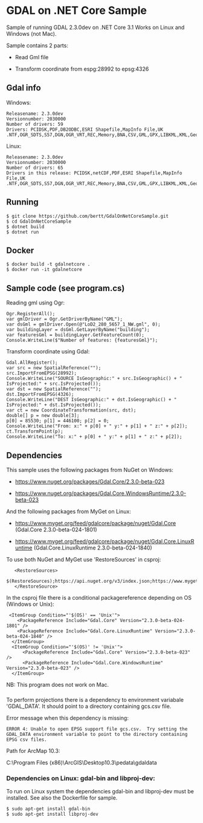 # GDAL on .NET Core Sample

Sample of running GDAL 2.3.0dev on .NET Core 3.1 Works on Linux and Windows (not Mac).

Sample contains 2 parts:

- Read Gml file

- Transform coordinate from espg:28992 to epsg:4326

## Gdal info

Windows:

```
Releasename: 2.3.0dev
Versionnumber: 2030000
Number of drivers: 59
Drivers: PCIDSK,PDF,DB2ODBC,ESRI Shapefile,MapInfo File,UK .NTF,OGR_SDTS,S57,DGN,OGR_VRT,REC,Memory,BNA,CSV,GML,GPX,LIBKML,KML,GeoJSON,OGR_GMT,GPKG,SQLite,ODBC,WAsP,PGeo,MSSQLSpatial,OpenFileGDB,XPlane,DXF,CAD,Geoconcept,GeoRSS,GPSTrackMaker,VFK,PGDUMP,OSM,GPSBabel,SUA,OpenAir,OGR_PDS,HTF,AeronavFAA,Geomedia,EDIGEO,SVG,Idrisi,ARCGEN,SEGUKOOA,SEGY,ODS,XLSX,Walk,SXF,Selafin,JML,VDV,TIGER,AVCBin,AVCE00
```

Linux:

```
Releasename: 2.3.0dev
Versionnumber: 2030000
Number of drivers: 65
Drivers in this release: PCIDSK,netCDF,PDF,ESRI Shapefile,MapInfo File,UK .NTF,OGR_SDTS,S57,DGN,OGR_VRT,REC,Memory,BNA,CSV,GML,GPX,LIBKML,KML,GeoJSON,OGR_GMT,GPKG,SQLite,WAsP,OpenFileGDB,XPlane,DXF,CAD,Geoconcept,GeoRSS,GPSTrackMaker,VFK,PGDUMP,OSM,GPSBabel,SUA,OpenAir,OGR_PDS,WFS,HTF,AeronavFAA,EDIGEO,GFT,SVG,CouchDB,Cloudant,Idrisi,ARCGEN,SEGUKOOA,SEGY,XLS,ODS,XLSX,ElasticSearch,Carto,AmigoCloud,SXF,Selafin,JML,PLSCENES,CSW,VDV,TIGER,AVCBin,AVCE00,HTTP
```

## Running

```
$ git clone https://github.com/bertt/GdalOnNetCoreSample.git
$ cd GdalOnNetCoreSample
$ dotnet build
$ dotnet run
```

## Docker

```
$ docker build -t gdalnetcore .
$ docker run -it gdalnetcore
```
## Sample code (see program.cs)

Reading gml using Ogr:

```
Ogr.RegisterAll();
var gmlDriver = Ogr.GetDriverByName("GML");
var dsGml = gmlDriver.Open(@"LoD2_280_5657_1_NW.gml", 0);
var buildingLayer = dsGml.GetLayerByName("building");
var featuresGml = buildingLayer.GetFeatureCount(0);
Console.WriteLine($"Number of features: {featuresGml}");
```

Transform coordinate using Gdal:

```
Gdal.AllRegister();
var src = new SpatialReference("");
src.ImportFromEPSG(28992);
Console.WriteLine("SOURCE IsGeographic:" + src.IsGeographic() + " IsProjected:" + src.IsProjected());
var dst = new SpatialReference("");
dst.ImportFromEPSG(4326);
Console.WriteLine("DEST IsGeographic:" + dst.IsGeographic() + " IsProjected:" + dst.IsProjected());
var ct = new CoordinateTransformation(src, dst);
double[] p = new double[3];
p[0] = 85530; p[1] = 446100; p[2] = 0;
Console.WriteLine("From: x:" + p[0] + " y:" + p[1] + " z:" + p[2]);
ct.TransformPoint(p);
Console.WriteLine("To: x:" + p[0] + " y:" + p[1] + " z:" + p[2]);

```

## Dependencies

This sample uses the following packages from NuGet on Windows:

- https://www.nuget.org/packages/Gdal.Core/2.3.0-beta-023

- https://www.nuget.org/packages/Gdal.Core.WindowsRuntime/2.3.0-beta-023 

And the following packages from MyGet on Linux:

- https://www.myget.org/feed/gdalcore/package/nuget/Gdal.Core (Gdal.Core 2.3.0-beta-024-1801)

- https://www.myget.org/feed/gdalcore/package/nuget/Gdal.Core.LinuxRuntime (Gdal.Core.LinuxRuntime 2.3.0-beta-024-1840)

To use both NuGet and MyGet use 'RestoreSources' in csproj:

```
   <RestoreSources>
    $(RestoreSources);https://api.nuget.org/v3/index.json;https://www.myget.org/F/gdalcore/api/v3/index.json
   </RestoreSource>
```

In the csproj file there is a conditional packagereference depending on OS (Windows or Unix):

```
 <ItemGroup Condition="'$(OS)' == 'Unix'">
    <PackageReference Include="Gdal.Core" Version="2.3.0-beta-024-1801" />
    <PackageReference Include="Gdal.Core.LinuxRuntime" Version="2.3.0-beta-024-1840" />
  </ItemGroup>
  <ItemGroup Condition="'$(OS)' != 'Unix'">
      <PackageReference Include="Gdal.Core" Version="2.3.0-beta-023" />
      <PackageReference Include="Gdal.Core.WindowsRuntime" Version="2.3.0-beta-023" />
  </ItemGroup>
```

NB: This program does not work on Mac.

###

To perform projections there is a dependency to environment variabale 'GDAL_DATA'. It should point to a directory
containing gcs.csv file.

Error message when this dependency is missing:

```
ERROR 4: Unable to open EPSG support file gcs.csv.  Try setting the GDAL_DATA environment variable to point to the directory containing EPSG csv files.
```

Path for ArcMap 10.3:

C:\Program Files (x86)\ArcGIS\Desktop10.3\pedata\gdaldata

### Dependencies on Linux: gdal-bin and libproj-dev:

To run on Linux system the dependencies gdal-bin and libproj-dev must be installed. See also the Dockerfile for sample.

```
$ sudo apt-get install gdal-bin
$ sudo apt-get install libproj-dev
```
